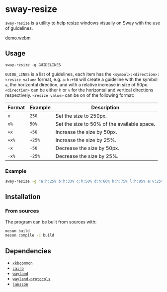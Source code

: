 # sway-resize

`sway-resize` is a utility to help resize windows visually on Sway with the use of guidelines.

[demo.webm](https://github.com/user-attachments/assets/dd4bd7a6-8e15-4b76-a61b-9ebe7b247d61)

## Usage

```
sway-resize -g GUIDELINES
```

`GUIDE_LINES` is a list of guidelines, each item has the `<symbol>:<direction>:<resize value>` format, e.g. `a:h:+50` will create a guideline with the symbol `a`, the horizontal direction, and with a relative increase in size of 50px. `<direction>` can be either `h` or `v` for the horizontal and vertical directions respectively. `<resize value>` can be on of the following format:

| Format | Example | Description |
| --- | --- | --- |
| `x` | `250` | Set the size to 250px. |
| `x%` | `50%` | Set the size to 50% of the available space. |
| `+x` | `+50` | Increase the size by 50px. |
| `+x%` | `+25%` | Increase the size by 25%. |
| `-x` | `-50` | Decrease the size by 50px. |
| `-x%` | `-25%` | Decrease the size by 25%. |

### Example

```bash
sway-resize -g "a:h:25% b:h:33% c:h:50% d:h:66% k:h:75% l:h:85% e:v:25% f:v:33% g:v:50% h:v:66% i:v:75% j:v:85%"
```

## Installation

### From sources

The program can be built from sources with:

```bash
meson build
meson compile -C build
```

## Dependencies

- [`xkbcommon`](https://xkbcommon.org)
- [`cairo`](https://cairographics.org)
- [`wayland`](https://wayland.freedesktop.org)
- [`wayland-protocols`](https://gitlab.freedesktop.org/wayland/wayland-protocols)
- [`jansson`](http://www.digip.org/jansson)
